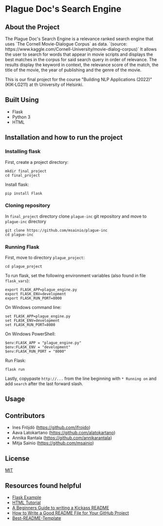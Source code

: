 # Plague Doc's Search Engine

## About the Project

<p>The Plague Doc's Search Engine is a relevance ranked search engine that uses `The Cornell Movie-Dialogue Corpus` as data. `(source: https://www.kaggle.com/Cornell-University/movie-dialog-corpus)`
It allows the user to search for words that appear in movie scripts and displays the best matches in the corpus for
said search query in order of relevance. The results display the keyword in context,
the relevance score of the match, the title of the movie, the year of publishing and the genre of the movie.</p>
<p>This is our final project for the course "Building NLP Applications (2022)" (KIK-LG211) at th University of Helsinki.</p>

## Built Using

* Flask
* Python 3
* HTML


## Installation and how to run the project

### Installing flask

First, create a project directory:

```
mkdir final_project
cd final_project
```

Install flask:

```
pip install Flask
```

### Cloning repository

In `final_project` directory clone `plague-inc` git repository and move to `plague-inc` directory 

```
git clone https://github.com/msainio/plague-inc
cd plague-inc
```

### Running Flask

First, move to directory `plague_project`:

```
cd plague_project
```

To run flask, set the following environment variables (also found in file `flask_vars`):

```
export FLASK_APP=plague_engine.py
export FLASK_ENV=development
export FLASK_RUN_PORT=8000
``` 

On Windows command line:

```
set FLASK_APP=plague_engine.py
set FLASK_ENV=development
set FLASK_RUN_PORT=8000
```

On Windows PowerShell:

```
$env:FLASK_APP = "plague_engine.py"
$env:FLASK_ENV = "development"
$env:FLASK_RUN_PORT = "8000"
```

Run Flask:

```
flask run
```

Lastly, copypaste `http://...` from the line beginning with `* Running on` and add `search` after the last forward slash.
 
## Usage

## Contributors

* Ines Fröjdö (https://github.com/ifrojdo)
* Aava Latokartano (https://github.com/alatokartano)
* Annika Rantala (https://github.com/annikarantala)
* Mitja Sainio (https://github.com/msainio)

## License

[MIT](https://en.wikipedia.org/wiki/MIT_License)

## Resources found helpful

* [Flask Example](https://github.com/miau1/flask-example/blob/master/README.md)
* [HTML Tutorial](https://www.w3schools.com/html/)
* [A Beginners Guide to writing a Kickass README](https://meakaakka.medium.com/a-beginners-guide-to-writing-a-kickass-readme-7ac01da88ab3)
* [How to Write a Good README File for Your GitHub Project](https://www.freecodecamp.org/news/how-to-write-a-good-readme-file/)
* [Best-README-Template](https://github.com/othneildrew/Best-README-Template/blob/master/README.md)

